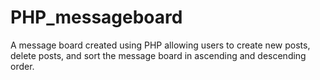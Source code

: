 # PHP_messageboard
A message board created using PHP allowing users to create new posts, delete posts, and sort the message board in ascending and descending order.

